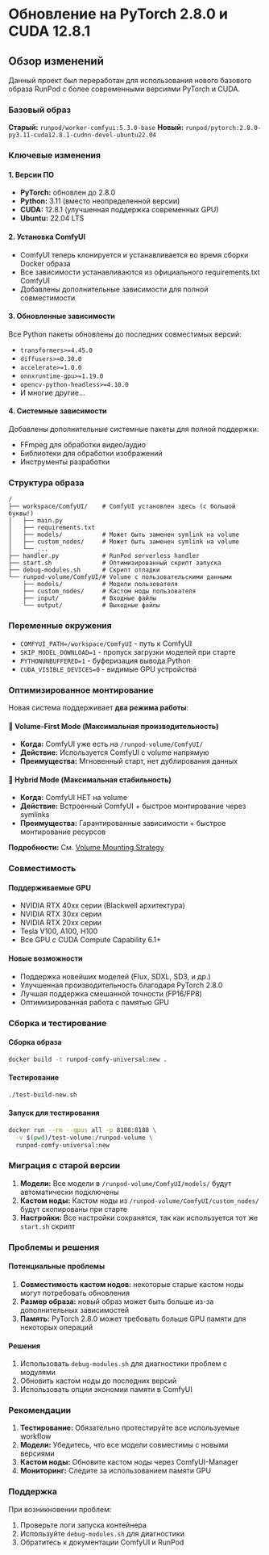 # Обновление на PyTorch 2.8.0 и CUDA 12.8.1

## Обзор изменений

Данный проект был переработан для использования нового базового образа RunPod с более современными версиями PyTorch и CUDA.

### Базовый образ

**Старый:** `runpod/worker-comfyui:5.3.0-base`
**Новый:** `runpod/pytorch:2.8.0-py3.11-cuda12.8.1-cudnn-devel-ubuntu22.04`

### Ключевые изменения

#### 1. Версии ПО

-   **PyTorch:** обновлен до 2.8.0
-   **Python:** 3.11 (вместо неопределенной версии)
-   **CUDA:** 12.8.1 (улучшенная поддержка современных GPU)
-   **Ubuntu:** 22.04 LTS

#### 2. Установка ComfyUI

-   ComfyUI теперь клонируется и устанавливается во время сборки Docker образа
-   Все зависимости устанавливаются из официального requirements.txt ComfyUI
-   Добавлены дополнительные зависимости для полной совместимости

#### 3. Обновленные зависимости

Все Python пакеты обновлены до последних совместимых версий:

-   `transformers>=4.45.0`
-   `diffusers>=0.30.0`
-   `accelerate>=1.0.0`
-   `onnxruntime-gpu>=1.19.0`
-   `opencv-python-headless>=4.10.0`
-   И многие другие...

#### 4. Системные зависимости

Добавлены дополнительные системные пакеты для полной поддержки:

-   FFmpeg для обработки видео/аудио
-   Библиотеки для обработки изображений
-   Инструменты разработки

### Структура образа

```
/
├── workspace/ComfyUI/    # ComfyUI установлен здесь (с большой буквы!)
│   ├── main.py
│   ├── requirements.txt
│   ├── models/           # Может быть заменен symlink на volume
│   ├── custom_nodes/     # Может быть заменен symlink на volume
│   └── ...
├── handler.py            # RunPod serverless handler
├── start.sh              # Оптимизированный скрипт запуска
├── debug-modules.sh      # Скрипт отладки
└── runpod-volume/ComfyUI/# Volume с пользовательскими данными
    ├── models/           # Модели пользователя
    ├── custom_nodes/     # Кастом ноды пользователя
    ├── input/            # Входные файлы
    └── output/           # Выходные файлы
```

### Переменные окружения

-   `COMFYUI_PATH=/workspace/ComfyUI` - путь к ComfyUI
-   `SKIP_MODEL_DOWNLOAD=1` - пропуск загрузки моделей при старте
-   `PYTHONUNBUFFERED=1` - буферизация вывода Python
-   `CUDA_VISIBLE_DEVICES=0` - видимые GPU устройства

### Оптимизированное монтирование

Новая система поддерживает **два режима работы**:

#### 🚀 Volume-First Mode (Максимальная производительность)

-   **Когда:** ComfyUI уже есть на `/runpod-volume/ComfyUI/`
-   **Действие:** Используется ComfyUI с volume напрямую
-   **Преимущества:** Мгновенный старт, нет дублирования данных

#### 🔧 Hybrid Mode (Максимальная стабильность)

-   **Когда:** ComfyUI НЕТ на volume
-   **Действие:** Встроенный ComfyUI + быстрое монтирование через symlinks
-   **Преимущества:** Гарантированные зависимости + быстрое монтирование ресурсов

**Подробности:** См. [Volume Mounting Strategy](volume-mounting-strategy.md)

### Совместимость

#### Поддерживаемые GPU

-   NVIDIA RTX 40xx серии (Blackwell архитектура)
-   NVIDIA RTX 30xx серии
-   NVIDIA RTX 20xx серии
-   Tesla V100, A100, H100
-   Все GPU с CUDA Compute Capability 6.1+

#### Новые возможности

-   Поддержка новейших моделей (Flux, SDXL, SD3, и др.)
-   Улучшенная производительность благодаря PyTorch 2.8.0
-   Лучшая поддержка смешанной точности (FP16/FP8)
-   Оптимизированная работа с памятью GPU

### Сборка и тестирование

#### Сборка образа

```bash
docker build -t runpod-comfy-universal:new .
```

#### Тестирование

```bash
./test-build-new.sh
```

#### Запуск для тестирования

```bash
docker run --rm --gpus all -p 8188:8188 \
  -v $(pwd)/test-volume:/runpod-volume \
  runpod-comfy-universal:new
```

### Миграция с старой версии

1. **Модели:** Все модели в `/runpod-volume/ComfyUI/models/` будут автоматически подключены
2. **Кастом ноды:** Кастом ноды из `/runpod-volume/ComfyUI/custom_nodes/` будут скопированы при старте
3. **Настройки:** Все настройки сохранятся, так как используется тот же `start.sh` скрипт

### Проблемы и решения

#### Потенциальные проблемы

1. **Совместимость кастом нодов:** некоторые старые кастом ноды могут потребовать обновления
2. **Размер образа:** новый образ может быть больше из-за дополнительных зависимостей
3. **Память:** PyTorch 2.8.0 может требовать больше GPU памяти для некоторых операций

#### Решения

1. Использовать `debug-modules.sh` для диагностики проблем с модулями
2. Обновить кастом ноды до последних версий
3. Использовать опции экономии памяти в ComfyUI

### Рекомендации

1. **Тестирование:** Обязательно протестируйте все используемые workflow
2. **Модели:** Убедитесь, что все модели совместимы с новыми версиями
3. **Кастом ноды:** Обновите кастом ноды через ComfyUI-Manager
4. **Мониторинг:** Следите за использованием памяти GPU

### Поддержка

При возникновении проблем:

1. Проверьте логи запуска контейнера
2. Используйте `debug-modules.sh` для диагностики
3. Обратитесь к документации ComfyUI и RunPod

